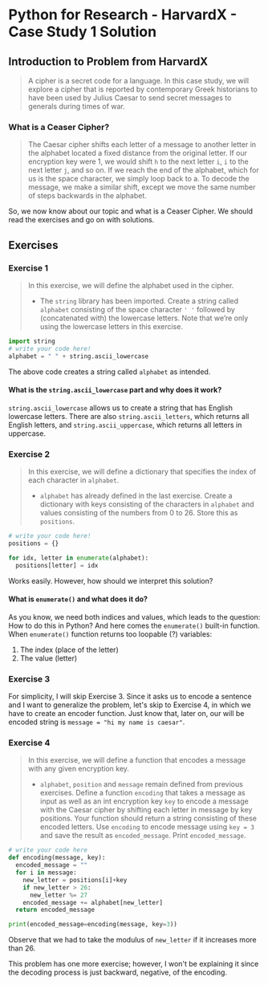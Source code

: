 # Python for Research - HarvardX - Case Study 1 Solution

<!--more-->

## Introduction to Problem from HarvardX

> A cipher is a secret code for a language. In this case study, we will explore a cipher that is reported by contemporary Greek historians to have been used by Julius Caesar to send secret messages to generals during times of war.

### What is a Ceaser Cipher?
> The Caesar cipher shifts each letter of a message to another letter in the alphabet located a fixed distance from the original letter. If our encryption key were 1, we would shift `h` to the next letter `i`, `i` to the next letter `j`, and so on. If we reach the end of the alphabet, which for us is the space character, we simply loop back to a. To decode the message, we make a similar shift, except we move the same number of steps backwards in the alphabet.

So, we now know about our topic and what is a Ceaser Cipher. We should read the exercises and go on with solutions.

## Exercises

### Exercise 1

> In this exercise, we will define the alphabet used in the cipher.
> * The `string` library has been imported. Create a string called `alphabet` consisting of the space character `' '` followed by (concatenated with) the lowercase letters. Note that we’re only using the lowercase letters in this exercise.

```python
import string
# write your code here!
alphabet = " " + string.ascii_lowercase
```

The above code creates a string called `alphabet` as intended. 

#### What is the `string.ascii_lowercase` part and why does it work?

`string.ascii_lowercase` allows us to create a string that has English lowercase letters. There are also `string.ascii_letters`, which returns all English letters, and `string.ascii_uppercase`, which returns all letters in uppercase.

### Exercise 2

> In this exercise, we will define a dictionary that specifies the index of each character in `alphabet`. 
> * `alphabet` has already defined in the last exercise. Create a dictionary with keys consisting of the characters in `alphabet` and values consisting of the numbers from 0 to 26. Store this as `positions`.

```python
# write your code here!
positions = {}

for idx, letter in enumerate(alphabet):
  positions[letter] = idx
```

Works easily. However, how should we interpret this solution?

#### What is `enumerate()` and what does it do?

As you know, we need both indices and values, which leads to the question: How to do this in Python? And here comes the `enumerate()` built-in function. When `enumerate()` function returns too loopable (?) variables:

1. The index (place of the letter)
2. The value (letter)

### Exercise 3

For simplicity, I will skip Exercise 3. Since it asks us to encode a sentence and I want to generalize the problem, let's skip to Exercise 4, in which we have to create an encoder function. Just know that, later on, our will be encoded string is `message = "hi my name is caesar"`.

### Exercise 4

> In this exercise, we will define a function that encodes a message with any given encryption key.
> * `alphabet`, `position` and `message` remain defined from previous exercises. Define a function `encoding` that takes a message as input as well as an int encryption key `key` to encode a message with the Caesar cipher by shifting each letter in message by key positions. Your function should return a string consisting of these encoded letters. Use `encoding` to encode message using `key = 3` and save the result as `encoded_message`. Print `encoded_message`.

```python
# write your code here
def encoding(message, key):
  encoded_message = ""
  for i in message:
    new_letter = positions[i]+key
    if new_letter > 26:
      new_letter %= 27
    encoded_message += alphabet[new_letter]
  return encoded_message

print(encoded_message=encoding(message, key=3))
```

Observe that we had to take the modulus of `new_letter` if it increases more than 26. 

This problem has one more exercise; however, I won't be explaining it since the decoding process is just backward, negative, of the encoding.

